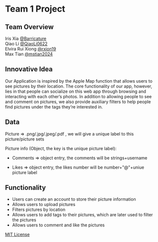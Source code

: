 # Team 1 Project

## Team Overview
Iris Xia [@Barricature](https://github.com/Barricature)\
Qiao Li [@QiaoLi0622](https://github.com/QiaoLi0622)\
Elvira Rui Xiong [@rxion19](https://github.com/rxion19)\
Max Tian [@mstian2024](https://github.com/mstian2024)

## Innovative Idea

Our Application is inspired by the Apple Map function that allows users to see pictures by their location. The core functionality of our app, however, lies in that people can socialize on this web app through browsing and interacting with each other’s photos. In addition to allowing people to see and comment on pictures, we also provide auxiliary filters to help people find pictures under the tags they’re interested in.

## Data

Picture => .png/.jpg/.jpeg/.pdf , we will give a unique label to this picture/picture sets

Picture info (Object, the key is the unique picture label):

  - Comments => object entry, the comments will be strings+username

  - Likes => object entry, the likes number will be number+"@"+uniue picture label 

## Functionality

- Users can create an account to store their picture information
- Allows users to upload pictures
- Filters pictures by location
- Allows users to add tags to their pictures, which are later used to filter the pictures
- Allows users to comment and like the pictures


[MIT License](https://opensource.org/licenses/MIT)
